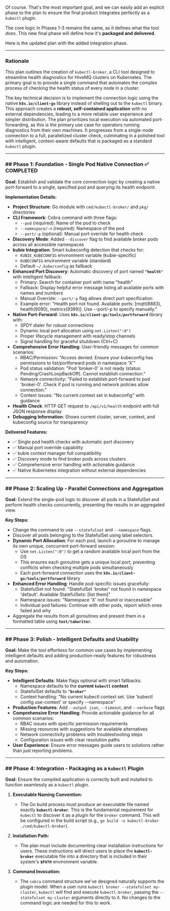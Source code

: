 Of course. That's the most important goal, and we can easily add an explicit phase to the plan to ensure the final product integrates perfectly as a `kubectl` plugin.

The core logic in Phases 1-3 remains the same, as it defines what the tool *does*. This new final phase will define how it's **packaged and delivered**.

Here is the updated plan with the added integration phase.

***

### **Rationale**

This plan outlines the creation of `kubectl-broker`, a CLI tool designed to streamline health diagnostics for HiveMQ clusters on Kubernetes. The primary goal is to provide a single command that automates the complex process of checking the health status of every node in a cluster.

The key technical decision is to implement the connection logic using the native **`k8s.io/client-go`** library instead of shelling out to the `kubectl` binary. This approach creates a **robust, self-contained application** with no external dependencies, leading to a more reliable user experience and simpler distribution. The plan prioritizes local execution via automated port-forwarding, as this is the primary use case for operators running diagnostics from their own machines. It progresses from a single-node connection to a full, parallelized cluster check, culminating in a polished tool with intelligent, context-aware defaults that is packaged as a standard `kubectl` plugin.

***

### ## Phase 1: Foundation - Single Pod Native Connection ✅ **COMPLETED**

**Goal:** Establish and validate the core connection logic by creating a native port-forward to a single, specified pod and querying its health endpoint.

**Implementation Details:**
* **Project Structure**: Go module with `cmd/kubectl-broker/` and `pkg/` directories
* **CLI Framework**: Cobra command with three flags:
  - `--pod` (required): Name of the pod to check
  - `--namespace/-n` (required): Namespace of the pod  
  - `--port/-p` (optional): Manual port override for health check
* **Discovery Mode**: Added `--discover` flag to find available broker pods across all accessible namespaces
* **kubie Integration**: Smart kubeconfig detection that checks for:
  - `KUBIE_KUBECONFIG` environment variable (kubie-specific)
  - `KUBECONFIG` environment variable (standard)
  - Default `~/.kube/config` as fallback
* **Enhanced Port Discovery**: Automatic discovery of port named **`"health"`** with intelligent fallback:
  - Primary: Search for container port with name "health" 
  - Fallback: Display helpful error message listing all available ports with names and numbers
  - Manual Override: `--port/-p` flag allows direct port specification
  - Example error: "Health port not found. Available ports: [mqtt(8883), health(9090), metrics(9399)]. Use --port/-p to specify manually."
* **Native Port-Forward**: Uses **`k8s.io/client-go/tools/portforward`** library with:
  - SPDY dialer for robust connections
  - Dynamic local port allocation using `net.Listen(":0")` 
  - Proper lifecycle management with ready/stop channels
  - Signal handling for graceful shutdown (Ctrl+C)
* **Comprehensive Error Handling**: User-friendly messages for common scenarios:
  - RBAC/Permission: "Access denied. Ensure your kubeconfig has permissions to list/portforward pods in namespace 'X'"
  - Pod status validation: "Pod 'broker-0' is not ready (status: Pending/CrashLoopBackOff). Cannot establish connection."
  - Network connectivity: "Failed to establish port-forward to pod 'broker-0'. Check if pod is running and network policies allow connection."
  - Context issues: "No current context set in kubeconfig" with guidance
* **Health Check**: HTTP GET request to `/api/v1/health` endpoint with full JSON response display
* **Debugging Information**: Shows current cluster, server, context, and kubeconfig source for transparency

**Delivered Features:**
- ✅ Single pod health checks with automatic port discovery
- ✅ Manual port override capability  
- ✅ kubie context manager full compatibility
- ✅ Discovery mode to find broker pods across clusters
- ✅ Comprehensive error handling with actionable guidance
- ✅ Native Kubernetes integration without external dependencies

***

### ## Phase 2: Scaling Up - Parallel Connections and Aggregation

**Goal:** Extend the single-pod logic to discover all pods in a StatefulSet and perform health checks concurrently, presenting the results in an aggregated view.

**Key Steps:**
* Change the command to use `--statefulset` and `--namespace` flags.
* Discover all pods belonging to the StatefulSet using label selectors.
* **Dynamic Port Allocation**: For each pod, launch a goroutine to manage its own unique, concurrent port-forward session:
  - Use `net.Listen(":0")` to get a random available local port from the OS
  - This ensures each goroutine gets a unique local port, preventing conflicts when checking multiple pods simultaneously
  - Each port-forward connection uses the **`k8s.io/client-go/tools/portforward`** library
* **Enhanced Error Handling**: Handle pod-specific issues gracefully:
  - StatefulSet not found: "StatefulSet 'broker' not found in namespace 'default'. Available StatefulSets: [list them]"
  - Namespace issues: "Namespace 'X' not found or inaccessible"
  - Individual pod failures: Continue with other pods, report which ones failed and why
* Aggregate the results from all goroutines and present them in a formatted table using **`text/tabwriter`**.

***

### ## Phase 3: Polish - Intelligent Defaults and Usability

**Goal:** Make the tool effortless for common use cases by implementing intelligent defaults and adding production-ready features for robustness and automation.

**Key Steps:**
* **Intelligent Defaults**: Make flags optional with smart fallbacks:
  - Namespace defaults to the **current `kubectl` context**
  - StatefulSet defaults to **`"broker"`**
  - Context handling: "No current kubectl context set. Use 'kubectl config use-context' or specify --namespace"
* **Production Features**: Add `--output json`, `--timeout`, and `--verbose` flags
* **Comprehensive Error Handling**: Provide actionable guidance for all common scenarios:
  - RBAC issues with specific permission requirements
  - Missing resources with suggestions for available alternatives  
  - Network connectivity problems with troubleshooting steps
  - Configuration issues with clear resolution paths
* **User Experience**: Ensure error messages guide users to solutions rather than just reporting problems.

***

### ## Phase 4: Integration - Packaging as a `kubectl` Plugin

**Goal:** Ensure the compiled application is correctly built and installed to function seamlessly as a `kubectl` plugin.

1.  **Executable Naming Convention:**
    * The Go build process must produce an executable file named exactly **`kubectl-broker`**. This is the fundamental requirement for `kubectl` to discover it as a plugin for the `broker` command. This will be configured in the build script (e.g., `go build -o kubectl-broker ./cmd/kubectl-broker`).

2.  **Installation Path:**
    * The plan must include documenting clear installation instructions for users. These instructions will direct users to place the **`kubectl-broker`** executable file into a directory that is included in their system's **`$PATH`** environment variable.

3.  **Command Invocation:**
    * The `cobra` command structure we've designed naturally supports the plugin model. When a user runs `kubectl broker --statefulset my-cluster`, `kubectl` will find and execute `kubectl-broker`, passing the `--statefulset my-cluster` arguments directly to it. No changes to the command logic are needed for this to work.